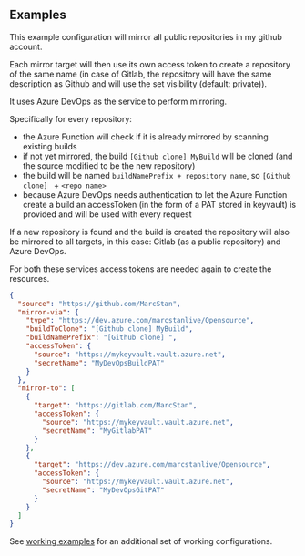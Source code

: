 ## Examples

This example configuration will mirror all public repositories in my github account.

Each mirror target will then use its own access token to create a repository of the same name (in case of Gitlab, the repository will have the same description as Github and will use the set visibility (default: private)).

It uses Azure DevOps as the service to perform mirroring.

Specifically for every repository:
* the Azure Function will check if it is already mirrored by scanning existing builds
* if not yet mirrored, the build `[Github clone] MyBuild` will be cloned (and the source modified to be the new repository)
* the build will be named `buildNamePrefix + repository name`, so `[Github clone] ` + `<repo name>`
* because Azure DevOps needs authentication to let the Azure Function create a build an accessToken (in the form of a PAT stored in keyvault) is provided and will be used with every request

If a new repository is found and the build is created the repository will also be mirrored to all targets, in this case: Gitlab (as a public repository) and Azure DevOps.

For both these services access tokens are needed again to create the resources.

``` json
{
  "source": "https://github.com/MarcStan",
  "mirror-via": {
    "type": "https://dev.azure.com/marcstanlive/Opensource",
    "buildToClone": "[Github clone] MyBuild",
    "buildNamePrefix": "[Github clone] ",
    "accessToken": {
      "source": "https://mykeyvault.vault.azure.net",
      "secretName": "MyDevOpsBuildPAT"
    }
  },
  "mirror-to": [
    {
      "target": "https://gitlab.com/MarcStan",
      "accessToken": {
        "source": "https://mykeyvault.vault.azure.net",
        "secretName": "MyGitlabPAT"
      }
    },
    {
      "target": "https://dev.azure.com/marcstanlive/Opensource",
      "accessToken": {
        "source": "https://mykeyvault.vault.azure.net",
        "secretName": "MyDevOpsGitPAT"
      }
    }
  ]
}

```

See [working examples](../GitMirrorAutomation.Tests/WorkingExamples) for an additional set of working configurations.